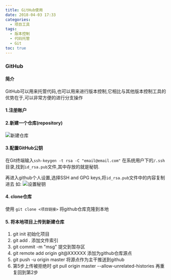 ```yaml
---
title: GitHub使用
date: 2018-04-03 17:33
categories:
  - 项目工具
tags:
  - 版本控制
  - 代码托管
  - Git
toc: true
---
```

### GitHub

#### 简介

GitHub可以用来托管代码,也可以用来进行版本控制,它相比与其他版本控制工具的优势在于,可以非常方便的进行分支操作

#### 1.注册账户

#### 2.新建一个仓库(repository)

![新建仓库](newRepo.png)

#### 3.配置GitHub公钥

在Git终端输入`ssh-keygen -t rsa -C "email@email.com"`
在系统用户下的`/.ssh`目录,找到`id_rsa.pub`文件,其中存放的就是秘钥.

再进入github个人设置,选择SSH and GPG keys,将`id_rsa.pub`文件中的内容复制进去
如:
![设置秘钥](setSSHKey.png)

#### 4. clone仓库

使用 `git clone <项目链接>`
将github仓库克隆到本地

#### 5. 将本地项目上传到新建仓库

  1. git init
    初始化项目
  2. git add .
    添加文件索引
  3. git commit -m "msg"
    提交到暂存区
  4. git remote add origin git@XXXXXX
    添加为github仓库源点
  5. git push -u origin master
    将源点作为主干推送到github
  6. 第5步上传被拒绝时
     git pull origin master --allow-unrelated-histories
     再重复回到第2步
